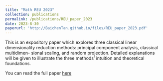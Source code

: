 ```yaml
---
title: "Math REU 2023"
collection: publications
permalink: /publications/REU_paper_2023
date: 2023-8-30
paperurl: 'http://BaichenTan.github.io/files/REU_paper_2023.pdf'
---
```


This is an expository paper which explores three classical linear dimensionality reduction methods: principal component analysis, classical multidimen- sional scaling, and random projection. Detailed explanations will be given to illustrate the three methods’ intuition and theoretical foundations. 

You can read the full paper [here](http://BaichenTan.github.io/files/REU_paper_2023.pdf)

